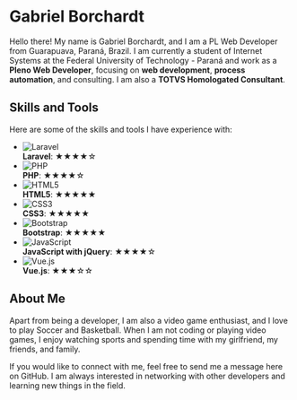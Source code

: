 # Gabriel Borchardt  

Hello there! My name is Gabriel Borchardt, and I am a PL Web Developer from Guarapuava, Paraná, Brazil. I am currently a student of Internet Systems at the Federal University of Technology - Paraná and work as a **Pleno Web Developer**, focusing on **web development**, **process automation**, and consulting. I am also a **TOTVS Homologated Consultant**.  

## Skills and Tools  
Here are some of the skills and tools I have experience with:  

- ![Laravel](https://img.icons8.com/fluency/48/000000/laravel.png)  
  **Laravel**: ★★★★☆  
- ![PHP](https://img.icons8.com/color/48/000000/php.png)  
  **PHP**: ★★★★☆  
- ![HTML5](https://img.icons8.com/color/48/000000/html-5.png)  
  **HTML5**: ★★★★★  
- ![CSS3](https://img.icons8.com/color/48/000000/css3.png)  
  **CSS3**: ★★★★★  
- ![Bootstrap](https://img.icons8.com/color/48/000000/bootstrap.png)  
  **Bootstrap**: ★★★★★  
- ![JavaScript](https://img.icons8.com/ios-filled/50/000000/javascript-logo.png)  
  **JavaScript with jQuery**: ★★★★☆  
- ![Vue.js](https://img.icons8.com/color/48/000000/vue-js.png)  
  **Vue.js**: ★★★☆☆  

## About Me  
Apart from being a developer, I am also a video game enthusiast, and I love to play Soccer and Basketball. When I am not coding or playing video games, I enjoy watching sports and spending time with my girlfriend, my friends, and family.  

If you would like to connect with me, feel free to send me a message here on GitHub. I am always interested in networking with other developers and learning new things in the field.  
